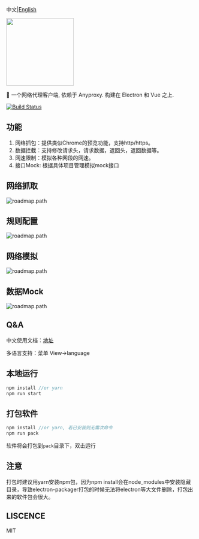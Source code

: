 中文|[English](https://github.com/fwon/electron-anyproxy/blob/master/README.md)

<p><img width="180" src="https://raw.githubusercontent.com/fwon/blog/master/assets/electron-anyproxy-icon.png"></p>

📢  一个网络代理客户端, 依赖于 Anyproxy. 构建在 Electron 和 Vue 之上. 

[![Build Status](https://travis-ci.org/fwon/electron-anyproxy.svg?branch=master)](https://travis-ci.org/fwon/electron-anyproxy)

## 功能
1. 网络抓包：提供类似Chrome的预览功能，支持http/https。
2. 数据拦截：支持修改请求头，请求数据，返回头，返回数据等。
3. 网速限制：模拟各种网段的网速。
4. 接口Mock: 根据具体项目管理模拟mock接口

## 网络抓取
![roadmap.path](https://raw.githubusercontent.com/fwon/blog/master/assets/electron-anyproxy-1.png)

## 规则配置
![roadmap.path](https://raw.githubusercontent.com/fwon/blog/master/assets/electron-anyproxy-2.png)

## 网络模拟
![roadmap.path](https://raw.githubusercontent.com/fwon/blog/master/assets/electron-anyproxy-3.png)

## 数据Mock
![roadmap.path](https://raw.githubusercontent.com/fwon/blog/master/assets/electron-anyproxy-4.png)

## Q&A
中文使用文档：[地址](https://fwon.github.io/e-anyproxy/help.html)

多语言支持：菜单 View->language

## 本地运行
```javascript
npm install //or yarn
npm run start
```
## 打包软件
```javascript
npm install //or yarn, 若已安装则无需次命令
npm run pack
```
软件将会打包到`pack`目录下，双击运行

## 注意
打包时建议用yarn安装npm包，因为npm install会在node_modules中安装隐藏目录，导致electron-packager打包的时候无法将electron等大文件删除，打包出来的软件包会很大。

## LISCENCE
MIT
